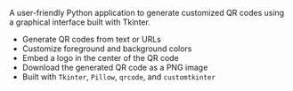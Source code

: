 

A user-friendly Python application to generate customized QR codes using a graphical interface built with Tkinter.

- Generate QR codes from text or URLs
- Customize foreground and background colors
- Embed a logo in the center of the QR code
- Download the generated QR code as a PNG image
- Built with `Tkinter`, `Pillow`, `qrcode`, and `customtkinter`
  
